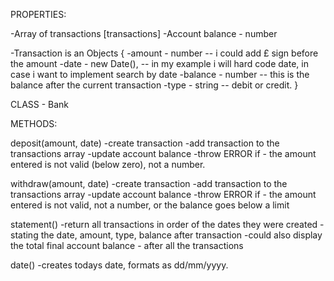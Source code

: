PROPERTIES:

-Array of transactions [transactions]
-Account balance - number

-Transaction is an Objects {
    -amount - number -- i could add £ sign before the amount
    -date - new Date(), -- in my example i will hard code date, in case i want to implement search by date
    -balance - number -- this is the balance after the current transaction
    -type - string -- debit or credit.
}

CLASS - Bank

METHODS: 

deposit(amount, date)
    -create transaction
    -add transaction to the transactions array
    -update account balance
    -throw ERROR if - the amount entered is not valid (below zero), not a number.

withdraw(amount, date)
    -create transaction
    -add transaction to the transactions array
    -update account balance
    -throw ERROR if - the amount entered is not valid, not a number, or the balance goes below a limit

statement()
    -return all transactions in order of the dates they were created
    -stating the date, amount, type, balance after transaction
    -could also display the total final account balance - after all the transactions

date()
    -creates todays date, formats as dd/mm/yyyy.
